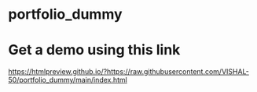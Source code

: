 # portfolio_dummy
# Get a demo using this link
https://htmlpreview.github.io/?https://raw.githubusercontent.com/VISHAL-50/portfolio_dummy/main/index.html
